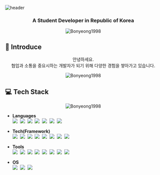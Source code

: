 ![header](https://capsule-render.vercel.app/api?type=soft&color=gradient&height=300&section=header&text=Koo%20Bon%20Yeong&animation=fadeIn&fontSize=85)


<h3 align="center">A Student Developer in Republic of Korea</h3>

<p align="center">
<img align="center" src="https://github-readme-stats.vercel.app/api?username=Bonyeong1998&show_icons=true&locale=en" alt="Bonyeong1998">
</p>

## :facepunch: Introduce
<p align="center">
안녕하세요.</br>
협업과 소통을 중요시하는 개발자가 되기 위해 다양한 경험을 쌓아가고 있습니다.</br>
</p>

<p align="center"> <img src="https://komarev.com/ghpvc/?username=Bonyeong1998&label=PROFILE+VIEWS" alt="Bonyeong1998"> 

## :computer: Tech Stack
<p align="center"><img align="center" src="https://github-readme-stats.vercel.app/api/top-langs?username=Bonyeong1998&show_icons=true&locale=en&layout=compact" alt="Bonyeong1998" /></p>

<!-- <img src="https://img.shields.io/badge/표시할이름-색상?style=for-the-badge&logo=기술스택아이콘&logoColor=white"> -->

- **Languages** </br>
<img src="https://img.shields.io/badge/-Java-orange?style=flat&logo=java&logoColor=white"></a>&nbsp;
<img src="https://img.shields.io/badge/-Python-%233776AB?style=flat&logo=python&logoColor=white"></a>&nbsp;
<img src="https://img.shields.io/badge/-C%2B%2B-%2300599C?style=flat&logo=cplusplus&logoColor=white"></a>&nbsp;
<img src="https://img.shields.io/badge/-C-%23A8B9CC?style=flat&logo=c&logoColor=white"></a>&nbsp;
<img src="https://img.shields.io/badge/-HTML5-%23E34F26?style=flat&logo=html5&logoColor=white"></a>&nbsp;
<img src="https://img.shields.io/badge/-CSS3-%231572B6?style=flat&logo=css3&logoColor=white"></a>&nbsp;
<img src="https://img.shields.io/badge/-JavaScript-%23F7DF1E?style=flat&logo=javascript&logoColor=white"></a>&nbsp;

- **Tech(Framework)** </br>
<img src="https://img.shields.io/badge/-Spring%20Boot-%236DB33F?style=flat&logo=springboot&logoColor=white"></a>&nbsp;
<img src="https://img.shields.io/badge/-ROS-%2322314E?style=flat&logo=ros&logoColor=white"></a>&nbsp;
<img src="https://img.shields.io/badge/-Android-%233DDC84?style=flat&logo=android&logoColor=white"></a>&nbsp;
<img src="https://img.shields.io/badge/-Arduino-%2300979D?style=flat&logo=arduino&logoColor=white"></a>&nbsp;
<img src="https://img.shields.io/badge/-MySQL-%234479A1?style=flat&logo=mysql&logoColor=white"></a>&nbsp;
<img src="https://img.shields.io/badge/-MariaDB-%23003545?style=flat&logo=mariadb&logoColor=white"></a>&nbsp;
<img src="https://img.shields.io/badge/-Amazon%20AWS-%23232F3E?style=flat&logo=amazonaws&logoColor=white"></a>&nbsp;
<img src="https://img.shields.io/badge/-Naver%20Cloud%20PlatForm-%2303C75A?style=flat&logo=naver&logoColor=white"></a>&nbsp;

- **Tools** </br>
<img src="https://img.shields.io/badge/IntelliJ IDEA-000000?style=flat&logo=IntelliJ IDEA&logoColor=white"/></a>&nbsp;
<img src="https://img.shields.io/badge/PyCharm-000000?style=flat&logo=PyCharm&logoColor=white"/></a>&nbsp;
<img src="https://img.shields.io/badge/Apache NetBeans IDE-1B6AC6?style=flat&logo=apache netbeans ide&logoColor=white"/></a>&nbsp;
<img src="https://img.shields.io/badge/Android Studio-3DDC84?style=flat&logo=Android Studio&logoColor=black"/></a>&nbsp;
<img src="https://img.shields.io/badge/Visual Studio-5C2D91?style=flat&logo=Visual Studio&logoColor=white"/></a>&nbsp;
<img src="https://img.shields.io/badge/Visual Studio Code-007ACC?style=flat&logo=Visual Studio Code&logoColor=white"/></a>&nbsp;
<img src="https://img.shields.io/badge/Git-F05032?style=flat&logo=Git&logoColor=white"/></a>&nbsp;
<img src="https://img.shields.io/badge/GitHub-181717?style=flat&logo=GitHub&logoColor=white"/></a>&nbsp;

- **OS** </br>
<img src="https://img.shields.io/badge/Ubuntu-E95420?style=flat&logo=Ubuntu&logoColor=white"/></a>&nbsp;
<img src="https://img.shields.io/badge/-MacOS-%23000000?style=flat&logo=macos&logoColor=white"/></a>&nbsp;
<img src="https://img.shields.io/badge/Windows-0078D6?style=flat&logo=Windows&logoColor=white"/></a>&nbsp;
  
</div>
